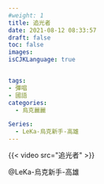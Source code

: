 ```yaml
---
#weight: 1
title: 追光者
date: 2021-08-12 08:33:57
draft: false
toc: false
images:
isCJKLanguage: true


tags:
- 彈唱
- 國語
categories:
  - 烏克麗麗

Series:
  - LeKa-烏克新手-高雄
---
```




 {{< video src="追光者"  >}}



@LeKa-烏克新手-高雄
